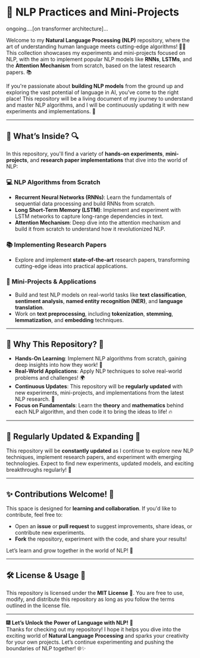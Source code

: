 # 🚀 NLP Practices and Mini-Projects

ongoing....[on transformer architecture]...


Welcome to my **Natural Language Processing (NLP)** repository, where the art of understanding human language meets cutting-edge algorithms! 🧠💬 This collection showcases my experiments and mini-projects focused on NLP, with the aim to implement popular NLP models like **RNNs**, **LSTMs**, and the **Attention Mechanism** from scratch, based on the latest research papers. 📚

If you're passionate about **building NLP models** from the ground up and exploring the vast potential of language in AI, you’ve come to the right place! This repository will be a living document of my journey to understand and master NLP algorithms, and I will be continuously updating it with new experiments and implementations. 🚀

---

## 🧠 What’s Inside? 🔍

In this repository, you'll find a variety of **hands-on experiments**, **mini-projects**, and **research paper implementations** that dive into the world of NLP:

### 💻 **NLP Algorithms from Scratch**
- **Recurrent Neural Networks (RNNs)**: Learn the fundamentals of sequential data processing and build RNNs from scratch.
- **Long Short-Term Memory (LSTM)**: Implement and experiment with LSTM networks to capture long-range dependencies in text.
- **Attention Mechanism**: Deep dive into the attention mechanism and build it from scratch to understand how it revolutionized NLP.

### 📚 **Implementing Research Papers**
- Explore and implement **state-of-the-art** research papers, transforming cutting-edge ideas into practical applications.

### 📝 **Mini-Projects & Applications**
- Build and test NLP models on real-world tasks like **text classification**, **sentiment analysis**, **named entity recognition (NER)**, and **language translation**.
- Work on **text preprocessing**, including **tokenization**, **stemming**, **lemmatization**, and **embedding** techniques.

---

## 🎇 Why This Repository? 🤩

- **Hands-On Learning**: Implement NLP algorithms from scratch, gaining deep insights into how they work! 🎉
- **Real-World Applications**: Apply NLP techniques to solve real-world problems and challenges! 🌍
- **Continuous Updates**: This repository will be **regularly updated** with new experiments, mini-projects, and implementations from the latest NLP research. 📅
- **Focus on Fundamentals**: Learn the **theory** and **mathematics** behind each NLP algorithm, and then code it to bring the ideas to life! 🔥

---

## 📅 Regularly Updated & Expanding 🚀

This repository will be **constantly updated** as I continue to explore new NLP techniques, implement research papers, and experiment with emerging technologies. Expect to find new experiments, updated models, and exciting breakthroughs regularly! 🚀

---

## ✨ Contributions Welcome! 🌟

This space is designed for **learning and collaboration**. If you'd like to contribute, feel free to:

- Open an **issue** or **pull request** to suggest improvements, share ideas, or contribute new experiments.
- **Fork** the repository, experiment with the code, and share your results!

Let’s learn and grow together in the world of NLP! 🌱

---

## 🛠 License & Usage 📄

This repository is licensed under the **MIT License** 🎉. You are free to use, modify, and distribute this repository as long as you follow the terms outlined in the license file. 

---

🎆 **Let’s Unlock the Power of Language with NLP!** 🎇  
Thanks for checking out my repository! I hope it helps you dive into the exciting world of **Natural Language Processing** and sparks your creativity for your own projects. Let’s continue experimenting and pushing the boundaries of NLP together! 🌐✨
